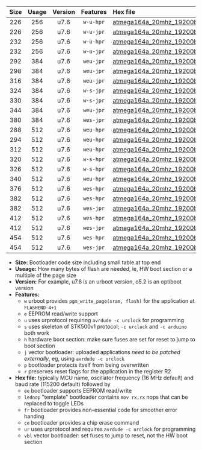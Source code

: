 |Size|Usage|Version|Features|Hex file|
|:-:|:-:|:-:|:-:|:--|
|226|256|u7.6|`w-u-hpr`|[atmega164a_20mhz_19200bps_ur.hex](https://raw.githubusercontent.com/stefanrueger/urboot/main/atmega164a_20mhz_19200bps_ur.hex)|
|226|256|u7.6|`w-u-jpr`|[atmega164a_20mhz_19200bps_ur_vbl.hex](https://raw.githubusercontent.com/stefanrueger/urboot/main/atmega164a_20mhz_19200bps_ur_vbl.hex)|
|232|256|u7.6|`w-u-hpr`|[atmega164a_20mhz_19200bps_lednop_ur.hex](https://raw.githubusercontent.com/stefanrueger/urboot/main/atmega164a_20mhz_19200bps_lednop_ur.hex)|
|232|256|u7.6|`w-u-jpr`|[atmega164a_20mhz_19200bps_lednop_ur_vbl.hex](https://raw.githubusercontent.com/stefanrueger/urboot/main/atmega164a_20mhz_19200bps_lednop_ur_vbl.hex)|
|292|384|u7.6|`weu-jpr`|[atmega164a_20mhz_19200bps_ee_ur_vbl.hex](https://raw.githubusercontent.com/stefanrueger/urboot/main/atmega164a_20mhz_19200bps_ee_ur_vbl.hex)|
|298|384|u7.6|`weu-jpr`|[atmega164a_20mhz_19200bps_ee_lednop_ur_vbl.hex](https://raw.githubusercontent.com/stefanrueger/urboot/main/atmega164a_20mhz_19200bps_ee_lednop_ur_vbl.hex)|
|316|384|u7.6|`weu-jpr`|[atmega164a_20mhz_19200bps_ee_lednop_fr_ur_vbl.hex](https://raw.githubusercontent.com/stefanrueger/urboot/main/atmega164a_20mhz_19200bps_ee_lednop_fr_ur_vbl.hex)|
|324|384|u7.6|`w-s-jpr`|[atmega164a_20mhz_19200bps_vbl.hex](https://raw.githubusercontent.com/stefanrueger/urboot/main/atmega164a_20mhz_19200bps_vbl.hex)|
|330|384|u7.6|`w-s-jpr`|[atmega164a_20mhz_19200bps_lednop_vbl.hex](https://raw.githubusercontent.com/stefanrueger/urboot/main/atmega164a_20mhz_19200bps_lednop_vbl.hex)|
|344|384|u7.6|`weu-jpr`|[atmega164a_20mhz_19200bps_ee_lednop_fr_ce_ur_vbl.hex](https://raw.githubusercontent.com/stefanrueger/urboot/main/atmega164a_20mhz_19200bps_ee_lednop_fr_ce_ur_vbl.hex)|
|380|384|u7.6|`wes-jpr`|[atmega164a_20mhz_19200bps_ee_vbl.hex](https://raw.githubusercontent.com/stefanrueger/urboot/main/atmega164a_20mhz_19200bps_ee_vbl.hex)|
|288|512|u7.6|`weu-hpr`|[atmega164a_20mhz_19200bps_ee_ur.hex](https://raw.githubusercontent.com/stefanrueger/urboot/main/atmega164a_20mhz_19200bps_ee_ur.hex)|
|294|512|u7.6|`weu-hpr`|[atmega164a_20mhz_19200bps_ee_lednop_ur.hex](https://raw.githubusercontent.com/stefanrueger/urboot/main/atmega164a_20mhz_19200bps_ee_lednop_ur.hex)|
|312|512|u7.6|`weu-hpr`|[atmega164a_20mhz_19200bps_ee_lednop_fr_ur.hex](https://raw.githubusercontent.com/stefanrueger/urboot/main/atmega164a_20mhz_19200bps_ee_lednop_fr_ur.hex)|
|320|512|u7.6|`w-s-hpr`|[atmega164a_20mhz_19200bps.hex](https://raw.githubusercontent.com/stefanrueger/urboot/main/atmega164a_20mhz_19200bps.hex)|
|326|512|u7.6|`w-s-hpr`|[atmega164a_20mhz_19200bps_lednop.hex](https://raw.githubusercontent.com/stefanrueger/urboot/main/atmega164a_20mhz_19200bps_lednop.hex)|
|340|512|u7.6|`weu-hpr`|[atmega164a_20mhz_19200bps_ee_lednop_fr_ce_ur.hex](https://raw.githubusercontent.com/stefanrueger/urboot/main/atmega164a_20mhz_19200bps_ee_lednop_fr_ce_ur.hex)|
|376|512|u7.6|`wes-hpr`|[atmega164a_20mhz_19200bps_ee.hex](https://raw.githubusercontent.com/stefanrueger/urboot/main/atmega164a_20mhz_19200bps_ee.hex)|
|382|512|u7.6|`wes-hpr`|[atmega164a_20mhz_19200bps_ee_lednop.hex](https://raw.githubusercontent.com/stefanrueger/urboot/main/atmega164a_20mhz_19200bps_ee_lednop.hex)|
|382|512|u7.6|`wes-jpr`|[atmega164a_20mhz_19200bps_ee_lednop_vbl.hex](https://raw.githubusercontent.com/stefanrueger/urboot/main/atmega164a_20mhz_19200bps_ee_lednop_vbl.hex)|
|412|512|u7.6|`wes-hpr`|[atmega164a_20mhz_19200bps_ee_lednop_fr.hex](https://raw.githubusercontent.com/stefanrueger/urboot/main/atmega164a_20mhz_19200bps_ee_lednop_fr.hex)|
|412|512|u7.6|`wes-jpr`|[atmega164a_20mhz_19200bps_ee_lednop_fr_vbl.hex](https://raw.githubusercontent.com/stefanrueger/urboot/main/atmega164a_20mhz_19200bps_ee_lednop_fr_vbl.hex)|
|454|512|u7.6|`wes-hpr`|[atmega164a_20mhz_19200bps_ee_lednop_fr_ce.hex](https://raw.githubusercontent.com/stefanrueger/urboot/main/atmega164a_20mhz_19200bps_ee_lednop_fr_ce.hex)|
|454|512|u7.6|`wes-jpr`|[atmega164a_20mhz_19200bps_ee_lednop_fr_ce_vbl.hex](https://raw.githubusercontent.com/stefanrueger/urboot/main/atmega164a_20mhz_19200bps_ee_lednop_fr_ce_vbl.hex)|

- **Size:** Bootloader code size including small table at top end
- **Useage:** How many bytes of flash are needed, ie, HW boot section or a multiple of the page size
- **Version:** For example, u7.6 is an urboot version, o5.2 is an optiboot version
- **Features:**
  + `w` urboot provides `pgm_write_page(sram, flash)` for the application at `FLASHEND-4+1`
  + `e` EEPROM read/write support
  + `u` uses urprotocol requiring `avrdude -c urclock` for programming
  + `s` uses skeleton of STK500v1 protocol; `-c urclock` and `-c arduino` both work
  + `h` hardware boot section: make sure fuses are set for reset to jump to boot section
  + `j` vector bootloader: uploaded applications *need to be patched externally*, eg, using `avrdude -c urclock`
  + `p` bootloader protects itself from being overwritten
  + `r` preserves reset flags for the application in the register R2
- **Hex file:** typically MCU name, oscillator frequency (16 MHz default) and baud rate (115200 default) followed by
  + `ee` bootloader supports EEPROM read/write
  + `lednop` "template" bootloader contains `mov rx,rx` nops that can be replaced to toggle LEDs
  + `fr` bootloader provides non-essential code for smoother error handing
  + `ce` bootloader provides a chip erase command
  + `ur` uses urprotocol and requires `avrdude -c urclock` for programming
  + `vbl` vector bootloader: set fuses to jump to reset, not the HW boot section
